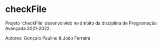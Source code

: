 # checkFile
Projeto 'checkFile' desenvolvido no âmbito da disciplina de Programação Avançada 2021-2022.

Autores: Gonçalo Paulino & João Ferreira